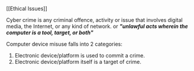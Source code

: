 
[[Ethical Issues]]

Cyber crime is any criminal offence, activity or issue that involves digital media, the Internet, or any kind of network.
or
***"unlawful acts wherein the computer is a tool, target, or both"***

Computer device misuse falls into 2 categories:
1. Electronic device/platform is used to commit a crime.
2. Electronic device/platform itself is a target of crime.